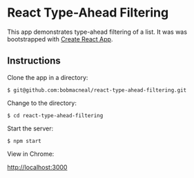 # React Type-Ahead Filtering

This app demonstrates type-ahead filtering of a list. It was was bootstrapped with [Create React App](https://github.com/facebookincubator/create-react-app).

## Instructions

Clone the app in a directory:

`$ git@github.com:bobmacneal/react-type-ahead-filtering.git`

Change to the directory:

`$ cd react-type-ahead-filtering`

Start the server:

`$ npm start`

View in Chrome:

[http://localhost:3000](http://localhost:3000)


